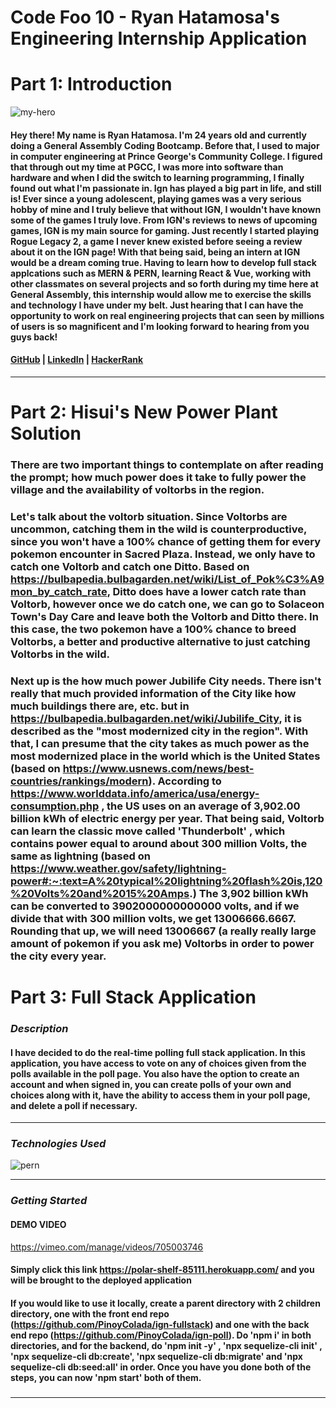 # Code Foo 10 - Ryan Hatamosa's Engineering Internship Application

# Part 1: Introduction

![my-hero](https://media4.giphy.com/media/MARFSIQQNQVWw/giphy.gif?cid=ecf05e47gxzomoj1eqhzft6cvg71rqbnrdrz1hx2nrv04eii&rid=giphy.gif&ct=g)

#### Hey there! My name is Ryan Hatamosa. I'm 24 years old and currently doing a General Assembly Coding Bootcamp. Before that, I used to major in computer engineering at Prince George's Community College. I figured that through out my time at PGCC, I was more into software than hardware and when I did the switch to learning programming, I finally found out what I'm __passionate__ in. Ign has played a big part in life, and still is! Ever since a young adolescent, playing games was a very serious hobby of mine and I truly believe that without IGN, I wouldn't have known some of the games I truly love. From IGN's reviews to news of upcoming games, IGN is my main source for gaming. Just recently I started playing Rogue Legacy 2, a game I never knew existed before seeing a review about it on the IGN page! With that being said, being an intern at IGN would be a dream coming true. Having to learn how to develop full stack applcations such as MERN & PERN, learning React & Vue, working with other classmates on several projects and so forth during my time here at General Assembly, this internship would allow me to exercise the skills and technology I have under my belt. Just hearing that I can have the opportunity to work on real engineering projects that can seen by millions of users is so magnificent and I'm looking forward to hearing from you guys back!

#### [GitHub](https://github.com/PinoyColada) | [LinkedIn](https://www.linkedin.com/feed/) | [HackerRank](https://www.hackerrank.com/pinoydol_colada)
***

# Part 2: Hisui's New Power Plant Solution
### There are two important things to contemplate on after reading the prompt; how much power does it take to fully power the village and the availability of voltorbs in the region. 

### Let's talk about the voltorb situation. Since Voltorbs are uncommon, catching them in the wild is counterproductive, since you won't have a 100% chance of getting them for every pokemon encounter in Sacred Plaza. Instead, we only have to catch one Voltorb and catch one Ditto. Based on https://bulbapedia.bulbagarden.net/wiki/List_of_Pok%C3%A9mon_by_catch_rate, Ditto does have a lower catch rate than Voltorb, however once we do catch one, we can go to Solaceon Town's Day Care and leave both the Voltorb and Ditto there. In this case, the two pokemon have a 100% chance to breed Voltorbs, a better and productive alternative to just catching Voltorbs in the wild.

### Next up is the how much power Jubilife City needs. There isn't really that much provided information of the City like how much buildings there are, etc. but in https://bulbapedia.bulbagarden.net/wiki/Jubilife_City, it is described as the "most modernized city in the region". With that, I can presume that the city takes as much power as the most modernized place in the world which is the United States (based on https://www.usnews.com/news/best-countries/rankings/modern). According to https://www.worlddata.info/america/usa/energy-consumption.php , the US uses on an average of 3,902.00 billion kWh of electric energy per year. That being said, Voltorb can learn the classic move called 'Thunderbolt' , which contains power equal to around about 300 million Volts, the same as lightning (based on https://www.weather.gov/safety/lightning-power#:~:text=A%20typical%20lightning%20flash%20is,120%20Volts%20and%2015%20Amps.) The 3,902 billion kWh can be converted to 3902000000000000 volts, and if we divide that with 300 million volts, we get 13006666.6667. Rounding that up, we will need 13006667 (a really really large amount of pokemon if you ask me) Voltorbs in order to power the city every year.

# Part 3: Full Stack Application


### ***Description***
#### I have decided to do the real-time polling full stack application. In this application, you have access to vote on any of choices given from the polls available in the poll page. You also have the option to create an account and when signed in, you can create polls of your own and choices along with it, have the ability to access them in your poll page, and delete a poll if necessary.
***

### ***Technologies Used***
![pern](https://www.freecodecamp.org/news/content/images/size/w2000/2020/03/PERN.png)
***

### ***Getting Started***
#### DEMO VIDEO
https://vimeo.com/manage/videos/705003746
#### Simply click this link https://polar-shelf-85111.herokuapp.com/ and you will be brought to the deployed application
#### If you would like to use it locally, create a parent directory with 2 children directory, one with the front end repo (https://github.com/PinoyColada/ign-fullstack) and one with the back end repo (https://github.com/PinoyColada/ign-poll). Do 'npm i' in both directories, and for the backend, do 'npm init -y' , 'npx sequelize-cli init' , 'npx sequelize-cli db:create', 'npx sequelize-cli db:migrate' and 'npx sequelize-cli db:seed:all' in order. Once you have you done both of the steps, you can now 'npm start' both of them.
### 
***


